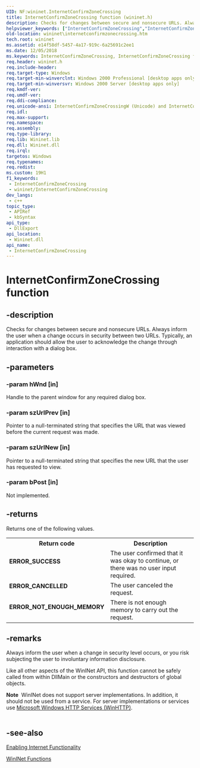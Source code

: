 ```yaml
---
UID: NF:wininet.InternetConfirmZoneCrossing
title: InternetConfirmZoneCrossing function (wininet.h)
description: Checks for changes between secure and nonsecure URLs. Always inform the user when a change occurs in security between two URLs. Typically, an application should allow the user to acknowledge the change through interaction with a dialog box.
helpviewer_keywords: ["InternetConfirmZoneCrossing","InternetConfirmZoneCrossing function [WinINet]","InternetConfirmZoneCrossingA","InternetConfirmZoneCrossingW","_inet_internetconfirmzonecrossing_function","wininet.internetconfirmzonecrossing","wininet/InternetConfirmZoneCrossing","wininet/InternetConfirmZoneCrossingA","wininet/InternetConfirmZoneCrossingW"]
old-location: wininet\internetconfirmzonecrossing.htm
tech.root: wininet
ms.assetid: e14f58df-5457-4a17-919c-6a25691c2ee1
ms.date: 12/05/2018
ms.keywords: InternetConfirmZoneCrossing, InternetConfirmZoneCrossing function [WinINet], InternetConfirmZoneCrossingA, InternetConfirmZoneCrossingW, _inet_internetconfirmzonecrossing_function, wininet.internetconfirmzonecrossing, wininet/InternetConfirmZoneCrossing, wininet/InternetConfirmZoneCrossingA, wininet/InternetConfirmZoneCrossingW
req.header: wininet.h
req.include-header: 
req.target-type: Windows
req.target-min-winverclnt: Windows 2000 Professional [desktop apps only]
req.target-min-winversvr: Windows 2000 Server [desktop apps only]
req.kmdf-ver: 
req.umdf-ver: 
req.ddi-compliance: 
req.unicode-ansi: InternetConfirmZoneCrossingW (Unicode) and InternetConfirmZoneCrossingA (ANSI)
req.idl: 
req.max-support: 
req.namespace: 
req.assembly: 
req.type-library: 
req.lib: Wininet.lib
req.dll: Wininet.dll
req.irql: 
targetos: Windows
req.typenames: 
req.redist: 
ms.custom: 19H1
f1_keywords:
 - InternetConfirmZoneCrossing
 - wininet/InternetConfirmZoneCrossing
dev_langs:
 - c++
topic_type:
 - APIRef
 - kbSyntax
api_type:
 - DllExport
api_location:
 - Wininet.dll
api_name:
 - InternetConfirmZoneCrossing
---
```


# InternetConfirmZoneCrossing function


## -description

Checks for changes between secure and nonsecure URLs. Always inform the user when a change occurs in security between two URLs. Typically, an application should allow the user to acknowledge the change through interaction with a dialog box.

## -parameters

### -param hWnd [in]

Handle to the parent window for any required dialog box.

### -param szUrlPrev [in]

Pointer to a null-terminated string that specifies the URL that was viewed before the current request was made.

### -param szUrlNew [in]

Pointer to a null-terminated string that specifies the new URL that the user has requested to view.

### -param bPost [in]

Not implemented.

## -returns

Returns one of the following values.

<table>
<tr>
<th>Return code</th>
<th>Description</th>
</tr>
<tr>
<td width="40%">
<dl>
<dt><b>ERROR_SUCCESS</b></dt>
</dl>
</td>
<td width="60%">
The user confirmed that it was okay to continue, or there was no user input required.

</td>
</tr>
<tr>
<td width="40%">
<dl>
<dt><b>ERROR_CANCELLED</b></dt>
</dl>
</td>
<td width="60%">
The user canceled the request.

</td>
</tr>
<tr>
<td width="40%">
<dl>
<dt><b>ERROR_NOT_ENOUGH_MEMORY</b></dt>
</dl>
</td>
<td width="60%">
There is not enough memory to carry out the request.

</td>
</tr>
</table>

## -remarks

 Always inform the user when a change in security level occurs, or you risk subjecting the user to  involuntary information disclosure.

Like all other aspects of the WinINet API, this function cannot be safely called from within DllMain or the constructors and destructors of global objects.

<div class="alert"><b>Note</b>  WinINet does not support server implementations. In addition, it should not be used from a service.  For server implementations or services use <a href="/windows/desktop/WinHttp/winhttp-start-page">Microsoft Windows HTTP Services (WinHTTP)</a>.</div>
<div> </div>

## -see-also

<a href="/windows/desktop/WinInet/enabling-internet-functionality">Enabling Internet Functionality</a>



<a href="/windows/desktop/WinInet/wininet-functions">WinINet Functions</a>

